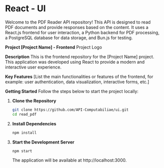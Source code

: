 # React - UI

Welcome to the PDF Reader API repository! This API is designed to read PDF documents and provide responses based on the content. It uses a React.js frontend for user interaction, a Python backend for PDF processing, a PostgreSQL database for data storage, and Bun.js for testing.

**Project [Project Name] - Frontend**
Project Logo

**Description**
This is the frontend repository for the [Project Name] project. This application was developed using React to provide a modern and interactive user experience.

**Key Features**
[List the main functionalities or features of the frontend, for example: user authentication, data visualization, interactive forms, etc.]

**Getting Started**
Follow the steps below to start the project locally:

1. **Clone the Repository**
   ```bash
   git clone https://github.com/API-Computabiliae/ui.git
   cd read_pdf
   ```

2. **Install Dependencies**
   ```bash
   npm install
   ```

3. **Start the Development Server**
   ```bash
   npm start
   ```
   The application will be available at http://localhost:3000.
